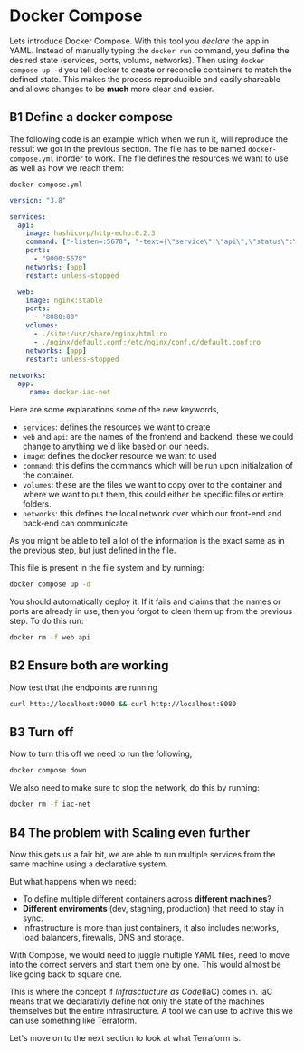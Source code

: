 # Docker Compose

Lets introduce Docker Compose. With this tool you *declare* the app in YAML. Instead of manually typing the `docker run` command, you define the desired state (services, ports, volums, networks). Then using `docker compose up -d` you tell docker to create or reconclie containers to match the defined state. This makes the process reproducible and easily shareable and allows changes to be **much** more clear and easier.

## B1 Define a docker compose

The following code is an example which when we run it, will reproduce the ressult we got in the previous section. The file has to be named `docker-compose.yml` inorder to work. The file defines the resources we want to use as well as how we reach them:

`docker-compose.yml`

```yml
version: "3.8"

services:
  api:
    image: hashicorp/http-echo:0.2.3
    command: ["-listen=:5678", "-text={\"service\":\"api\",\"status\":\"ok\"}"]
    ports:
      - "9000:5678"
    networks: [app]
    restart: unless-stopped

  web:
    image: nginx:stable
    ports:
      - "8080:80"
    volumes:
      - ./site:/usr/share/nginx/html:ro
      - ./nginx/default.conf:/etc/nginx/conf.d/default.conf:ro
    networks: [app]
    restart: unless-stopped

networks:
  app:
     name: docker-iac-net
```

Here are some explanations some of the new keywords,

- `services`: defines the resources we want to create
- `web` and `api`: are the names of the frontend and backend, these we could change to anything we´d like based on our needs.
- `image`: defines the docker resource we want to used
- `command`: this defins the commands which will be run upon initialzation of the container.
- `volumes`: these are the files we want to copy over to the container and where we want to put them, this could either be specific files or entire folders.
- `networks`: this defines the local network over which our front-end and back-end can communicate

As you might be able to tell a lot of the information is the exact same as in the previous step, but just defined in the file.

This file is present in the file system and by running:

```bash
docker compose up -d
```

You should automatically deploy it. If it fails and claims that the names or ports are already in use, then you forgot to clean them up from the previous step. To do this run:

```bash
docker rm -f web api
```

## B2 Ensure both are working

Now test that the endpoints are running

```bash
curl http://localhost:9000 && curl http://localhost:8080
```

## B3 Turn off

Now to turn this off we need to run the following,

```bash
docker compose down
```

We also need to make sure to stop the network, do this by running:

```bash
docker rm -f iac-net
```

## B4 The problem with Scaling even further

Now this gets us a fair bit, we are able to run multiple services from the same machine using a declarative system.

But what happens when we need:

- To define multiple different containers across **different machines**?
- **Different enviroments** (dev, stagning, production) that need to stay in sync.
- Infrastructure is more than just containers, it also includes networks, load balancers, firewalls, DNS and storage.

With Compose, we would need to juggle multiple YAML files, need to move into the correct servers and start them one by one. This would almost be like going back to square one.

This is where the concept if *Infrasctucture as Code*(IaC) comes in. IaC means that we declarativly define not only the state of the machines themselves but the entire infrastructure. A tool we can use to achive this we can use something like Terraform.

Let's move on to the next section to look at what Terraform is.
